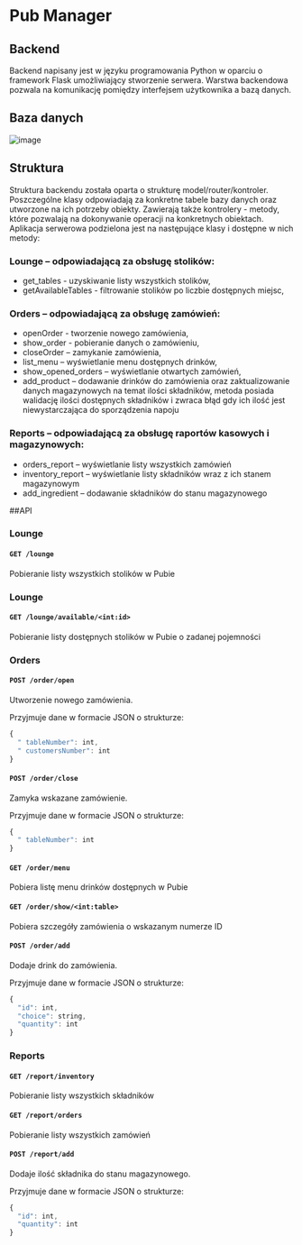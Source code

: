 # Pub Manager
## Backend
Backend napisany jest w języku programowania Python w oparciu o framework Flask umożliwiający stworzenie serwera. Warstwa backendowa pozwala na komunikację pomiędzy interfejsem użytkownika a bazą danych.

## Baza danych

![image](https://github.com/RafalG1991/projekt_pub/assets/92755273/8e99174e-ff6a-46a6-93f6-db26ae09ae31)


## Struktura
Struktura backendu została oparta o strukturę model/router/kontroler. Poszczególne klasy odpowiadają za konkretne tabele bazy danych oraz utworzone na ich potrzeby obiekty. Zawierają także kontrolery - metody, które pozwalają na dokonywanie operacji na konkretnych obiektach.
Aplikacja serwerowa podzielona jest na następujące klasy i dostępne w nich metody:
### Lounge – odpowiadającą za obsługę stolików:
- get_tables - uzyskiwanie listy wszystkich stolików,
- getAvailableTables - filtrowanie stolików po liczbie dostępnych miejsc,

### Orders – odpowiadającą za obsługę zamówień: 
- openOrder - tworzenie nowego zamówienia,
- show_order - pobieranie danych o zamówieniu,
- closeOrder – zamykanie zamówienia,
- list_menu – wyświetlanie menu dostępnych drinków,
- show_opened_orders – wyświetlanie otwartych zamówień,
- add_product – dodawanie drinków do zamówienia oraz zaktualizowanie danych magazynowych na temat ilości składników, metoda posiada walidację ilości dostępnych składników i zwraca błąd gdy ich ilość jest niewystarczająca do sporządzenia napoju

### Reports – odpowiadającą za obsługę raportów kasowych i magazynowych:
- orders_report – wyświetlanie listy wszystkich zamówień
- inventory_report – wyświetlanie listy składników wraz z ich stanem magazynowym
- add_ingredient – dodawanie składników do stanu magazynowego


##API
### Lounge
#### `GET /lounge`
<p> 
  Pobieranie listy wszystkich stolików w Pubie
</p>

### Lounge
#### `GET /lounge/available/<int:id>`
<p> 
  Pobieranie listy dostępnych stolików w Pubie o zadanej pojemności
</p>

### Orders
#### `POST /order/open`
<p> 
  Utworzenie nowego zamówienia. 
</p>
<p>
Przyjmuje dane w formacie JSON o strukturze:

```javascript
{
  " tableNumber": int,
  " customersNumber": int
}
```
</p>

#### `POST /order/close`
<p> 
  Zamyka wskazane zamówienie.
</p>
<p>
Przyjmuje dane w formacie JSON o strukturze:

```javascript
{
  " tableNumber": int
}
```
</p>

#### `GET /order/menu`
<p> 
  Pobiera listę menu drinków dostępnych w Pubie
</p>

#### `GET /order/show/<int:table>`
<p> 
  Pobiera szczegóły zamówienia o wskazanym numerze ID
</p>

#### `POST /order/add`
<p> 
 Dodaje drink do zamówienia.
</p>
<p>
Przyjmuje dane w formacie JSON o strukturze:

```javascript
{
  "id": int,
  "choice": string,
  "quantity": int
}
```
</p>

### Reports
#### `GET /report/inventory`
<p> 
 Pobieranie listy wszystkich składników
</p>

#### `GET /report/orders`
<p> 
 Pobieranie listy wszystkich zamówień
</p>

#### `POST /report/add`
<p> 
 Dodaje ilość składnika do stanu magazynowego.
</p>
<p>
Przyjmuje dane w formacie JSON o strukturze:

```javascript
{
  "id": int,
  "quantity": int
}
```
</p>
